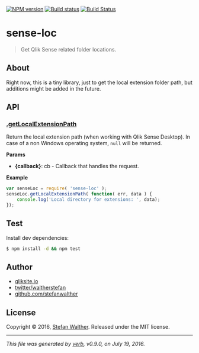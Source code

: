 [![NPM version](https://img.shields.io/npm/v/sense-loc.svg?style=flat)](https://www.npmjs.com/package/sense-loc)
[![Build status](https://ci.appveyor.com/api/projects/status/t2ol7g1g8c82ekkn/branch/master?svg=true)](https://ci.appveyor.com/project/stefanwalther/sense-loc/branch/master)
[![Build Status](https://img.shields.io/travis/stefanwalther/sense-loc.svg?style=flat)](https://travis-ci.org/stefanwalther/sense-loc)

# sense-loc

> Get Qlik Sense related folder locations.

## About

Right now, this is a tiny library, just to get the local extension folder path, but additions might be added in the future.

## API

### [.getLocalExtensionPath](lib/index.js#L28)
Return the local extension path (when working with Qlik Sense Desktop). In case of a non Windows operating system, `null` will be returned.

**Params**

* **{callback}**: cb - Callback that handles the request.    

**Example**

```js
var senseLoc = require( 'sense-loc' );
senseLoc.getLocalExtensionPath( function( err, data ) {
	console.log('Local directory for extensions: ', data);
});
```

## Test
Install dev dependencies:

```sh
$ npm install -d && npm test
```

## Author

* [qliksite.io](http://qliksite.io)
* [twitter/waltherstefan](http://twitter.com/waltherstefan)
* [github.com/stefanwalther](http://github.com/stefanwalther)

## License

Copyright © 2016, [Stefan Walther](https://github.com/stefanwalther).
Released under the MIT license.

***

_This file was generated by [verb](https://github.com/verbose/verb), v0.9.0, on July 19, 2016._

